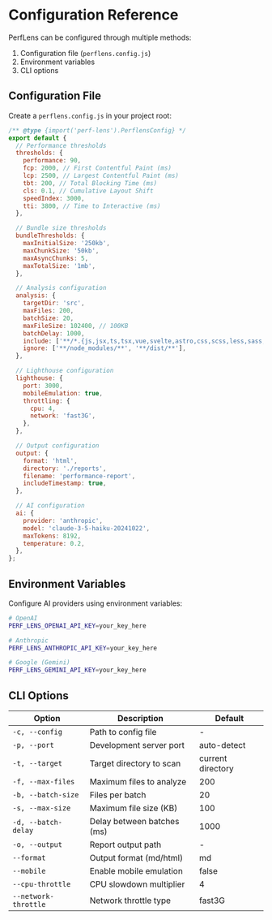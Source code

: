 # Configuration Reference

PerfLens can be configured through multiple methods:

1. Configuration file (`perflens.config.js`)
2. Environment variables
3. CLI options

## Configuration File

Create a `perflens.config.js` in your project root:

```javascript
/** @type {import('perf-lens').PerflensConfig} */
export default {
  // Performance thresholds
  thresholds: {
    performance: 90,
    fcp: 2000, // First Contentful Paint (ms)
    lcp: 2500, // Largest Contentful Paint (ms)
    tbt: 200, // Total Blocking Time (ms)
    cls: 0.1, // Cumulative Layout Shift
    speedIndex: 3000,
    tti: 3800, // Time to Interactive (ms)
  },

  // Bundle size thresholds
  bundleThresholds: {
    maxInitialSize: '250kb',
    maxChunkSize: '50kb',
    maxAsyncChunks: 5,
    maxTotalSize: '1mb',
  },

  // Analysis configuration
  analysis: {
    targetDir: 'src',
    maxFiles: 200,
    batchSize: 20,
    maxFileSize: 102400, // 100KB
    batchDelay: 1000,
    include: ['**/*.{js,jsx,ts,tsx,vue,svelte,astro,css,scss,less,sass,html}'],
    ignore: ['**/node_modules/**', '**/dist/**'],
  },

  // Lighthouse configuration
  lighthouse: {
    port: 3000,
    mobileEmulation: true,
    throttling: {
      cpu: 4,
      network: 'fast3G',
    },
  },

  // Output configuration
  output: {
    format: 'html',
    directory: './reports',
    filename: 'performance-report',
    includeTimestamp: true,
  },

  // AI configuration
  ai: {
    provider: 'anthropic',
    model: 'claude-3-5-haiku-20241022',
    maxTokens: 8192,
    temperature: 0.2,
  },
};
```

## Environment Variables

Configure AI providers using environment variables:

```bash
# OpenAI
PERF_LENS_OPENAI_API_KEY=your_key_here

# Anthropic
PERF_LENS_ANTHROPIC_API_KEY=your_key_here

# Google (Gemini)
PERF_LENS_GEMINI_API_KEY=your_key_here
```

## CLI Options

| Option               | Description                | Default           |
| -------------------- | -------------------------- | ----------------- |
| `-c, --config`       | Path to config file        | -                 |
| `-p, --port`         | Development server port    | auto-detect       |
| `-t, --target`       | Target directory to scan   | current directory |
| `-f, --max-files`    | Maximum files to analyze   | 200               |
| `-b, --batch-size`   | Files per batch            | 20                |
| `-s, --max-size`     | Maximum file size (KB)     | 100               |
| `-d, --batch-delay`  | Delay between batches (ms) | 1000              |
| `-o, --output`       | Report output path         | -                 |
| `--format`           | Output format (md/html)    | md                |
| `--mobile`           | Enable mobile emulation    | false             |
| `--cpu-throttle`     | CPU slowdown multiplier    | 4                 |
| `--network-throttle` | Network throttle type      | fast3G            |
